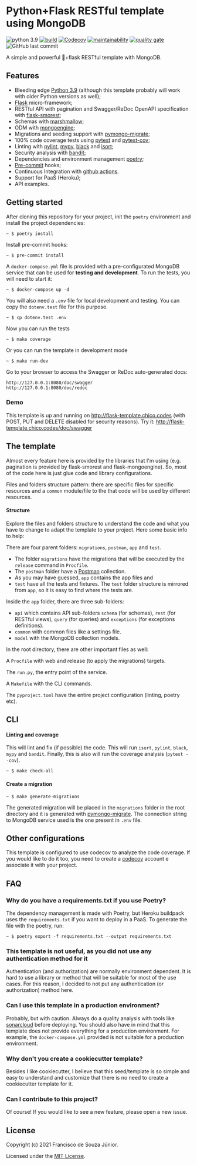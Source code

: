 # Python+Flask RESTful template using MongoDB
![python 3.9](https://img.shields.io/badge/python-3.9-blue)
[![build](https://img.shields.io/github/workflow/status/fsjunior/python-flask-restful-mongodb-template/build)](https://github.com/fsjunior/python-flask-restful-mongodb-template/actions?query=workflow%3Abuild)
[![Codecov](https://img.shields.io/codecov/c/gh/fsjunior/python-flask-restful-mongodb-template)](https://codecov.io/gh/fsjunior/python-flask-restful-mongodb-template)
[![maintainability](https://img.shields.io/codeclimate/maintainability/fsjunior/python-flask-restful-mongodb-template)](https://codeclimate.com/github/fsjunior/python-flask-restful-mongodb-template)
[![quality gate](https://img.shields.io/sonar/quality_gate/fsjunior_python-flask-restful-mongodb-template?server=https%3A%2F%2Fsonarcloud.io)](https://sonarcloud.io/dashboard?id=fsjunior_python-flask-restful-mongodb-template)
![GitHub last commit](https://img.shields.io/github/last-commit/fsjunior/python-flask-restful-mongodb-template)

A simple and powerful 🐍+flask RESTful template with MongoDB.

## Features

- Bleeding edge [Python 3.9](https://docs.python.org/3.9/whatsnew/3.9.html) (although 
this template probably will work with older Python versions as well);
- [Flask](flask.palletsprojects.com) micro-framework;
- RESTful API with pagination and Swagger/ReDoc OpenAPI specification with [flask-smorest](https://flask-smorest.readthedocs.io/en/latest/);
- Schemas with [marshmallow](https://marshmallow.readthedocs.io/en/stable/);
- ODM with [mongoengine](http://mongoengine.org/);
- Migrations and seeding support with [pymongo-migrate](https://github.com/stxnext/pymongo-migrate);
- 100% code coverage tests using [pytest](https://docs.pytest.org/en/stable/)
and [pytest-cov](https://github.com/pytest-dev/pytest-cov);
- Linting with [pylint](https://github.com/PyCQA/pylint/), 
  [mypy](https://github.com/python/mypy), [black](https://github.com/psf/black) and [isort](https://pypi.org/project/isort/);
- Security analysis with [bandit](https://github.com/PyCQA/bandit);
- Dependencies and environment management [poetry](https://python-poetry.org/);
- [Pre-commit](https://github.com/pre-commit/pre-commit) hooks;
- Continuous Integration with [github actions](https://github.com/features/actions).
- Support for PaaS (Heroku);   
- API examples.


## Getting started

After cloning this repository for your project, init the `poetry` environment and install 
the project dependencies:

```console
~ $ poetry install
```

Install pre-commit hooks:

```console
~ $ pre-commit install
```

A `docker-compose.yml` file is provided with a pre-configurated MongoDB service that can
be used for **testing and development**. To run the tests, you will need to start it:

```console
~ $ docker-compose up -d
```

You will also need a `.env` file for local development and testing. You can copy the
`dotenv.test` file for this purpose.

```console
~ $ cp dotenv.test .env
```

Now you can run the tests

```console
~ $ make coverage
```

Or you can run the template in development mode

```console
~ $ make run-dev
```

Go to your browser to access the Swagger or ReDoc auto-generated docs:

```
http://127.0.0.1:8080/doc/swagger
http://127.0.0.1:8080/doc/redoc
```

### Demo

This template is up and running on http://flask-template.chico.codes 
(with POST, PUT and DELETE disabled for security reasons). 
Try it: http://flask-template.chico.codes/doc/swagger


## The template

Almost every feature here is provided by the libraries that I'm using
(e.g. pagination is provided by flask-smorest and flask-mongoengine).
So, most of the code here is just glue code and library configurations.

Files and folders structure pattern: there are specific files for 
specific resources and a `common` module/file to the that code will 
be used by different resources.

#### Structure

Explore the files and folders structure to understand the code and
what you have to change to adapt the template to your project. 
Here some basic info to help:

There are four parent folders: `migrations`, `postman`, `app` and `test`.
- The folder `migrations` have the migrations that will be executed by the
`release` command in `Procfile`.
- The `postman` folder have a [Postman](https://www.postman.com/) collection. 
- As you may have guessed, `app` contains the app files and
- `test` have all the tests and fixtures. The `test` folder structure is
mirrored from `app`, so it is easy to find where the tests are.

Inside the `app` folder, there are three sub-folders:

- `api` which contains API sub-folders `schema` (for schemas), `rest` (for RESTful views), 
`query` (for queries) and `exceptions` (for exceptions definitions).
- `common` with common files like a settings file.
- `model` with the MongoDB collection models.

In the root directory, there are other important files as well:

A `Procfile` with web and release (to apply the migrations) targets.

The `run.py`, the entry point of the service.

A `Makefile` with the CLI commands.

The `pyproject.toml` have the entire project configuration (linting, poetry etc).

## CLI

#### Linting and coverage

This will lint and fix (if possible) the code. This will run `isort`, `pylint`, `black`,
`mypy` and `bandit`. Finally, this is also will run the coverage analysis (`pytest --cov`).

```console
~ $ make check-all
```

#### Create a migration

```console
~ $ make generate-migrations
```

The generated migration will be placed in the `migrations` folder in the root directory
and it is generated with [pymongo-migrate](https://github.com/stxnext/pymongo-migrate).
The connection string to MongoDB service used is the one present in `.env` file.

## Other configurations

This template is configured to use codecov to analyze the code coverage.
If you would like to do it too, you need to create a [codecov](https://codecov.io/)
account e associate it with your project.

## FAQ

### Why do you have a requirements.txt if you use Poetry?

The dependency management is made with Poetry, but Heroku buildpack uses the 
`requirements.txt` if you want to deploy in a PaaS. To generate the file with the poetry, run: 

```console
~ $ poetry export -f requirements.txt --output requirements.txt
``` 

### This template is not useful, as you did not use any authentication method for it

Authentication (and authorization) are normally environment dependent. It is
hard to use a library or method that will be suitable for most of the use 
cases. For this reason, I decided to not put any authentication 
(or authorization) method here. 

### Can I use this template in a production environment?

Probably, but with caution. Always do a quality analysis with tools like
[sonarcloud](sonarcloud.io) before deploying. You should also have in mind that this
template does not provide everything for a production environment. For example, the
`docker-compose.yml` provided is not suitable for a production environment.

### Why don't you create a cookiecutter template?

Besides I like cookiecutter, I believe that this seed/template is so simple and easy
to understand and customize that there is no need to create a cookiecutter template
for it.

### Can I contribute to this project?

Of course! If you would like to see a new feature, please open a new issue.

## License

Copyright (c) 2021 Francisco de Souza Júnior.

Licensed under the [MIT License](https://github.com/fsjunior/python-flask-restful-mongodb-template/blob/main/LICENSE).
